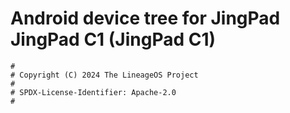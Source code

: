 # Android device tree for JingPad JingPad C1 (JingPad C1)

```
#
# Copyright (C) 2024 The LineageOS Project
#
# SPDX-License-Identifier: Apache-2.0
#
```
